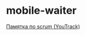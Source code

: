# mobile-waiter

[Памятка по scrum (YouTrack)](https://github.com/Zalanaar/mobile-waiter/blob/master/%D0%9F%D0%B0%D0%BC%D1%8F%D1%82%D0%BA%D0%B0%20%D0%BF%D0%BE%20YouTrack.md)

